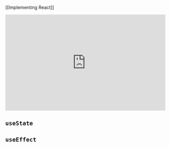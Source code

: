 [[Implementing React]]

<iframe width="500" height="300" src="https://www.youtube.com/embed/1VVfMVQabx0" title="How Do React Hooks Actually Work? React.js Deep Dive #3" frameborder="0" allow="accelerometer; autoplay; clipboard-write; encrypted-media; gyroscope; picture-in-picture; web-share" allowfullscreen></iframe>

## `useState`

## `useEffect`